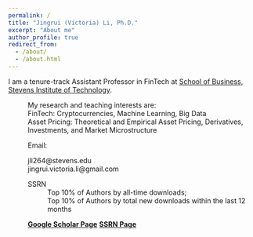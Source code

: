 ```yaml
---
permalink: /
title: "Jingrui (Victoria) Li, Ph.D."
excerpt: "About me"
author_profile: true
redirect_from: 
  - /about/
  - /about.html
---
```


I am a tenure-track Assistant Professor in FinTech at [School of Business, Stevens Institute of Technology](https://www.stevens.edu/school-business). 

<dd>My research and teaching interests are: 
<dd>FinTech: Cryptocurrencies, Machine Learning, Big Data
<dd>Asset Pricing: Theoretical and Empirical Asset Pricing, Derivatives, Investments, and Market Microstructure

Email:
<dd>jli264@stevens.edu
<dd>jingrui.victoria.li@gmail.com

<dl>
<dt>SSRN</dt>
<dd>Top 10% of Authors by all-time downloads;</dd>
<dd>Top 10% of Authors by total new downloads within the last 12 months</dd>
</dl>

**[Google Scholar Page](https://scholar.google.com/citations?user=repX8TEAAAAJ&hl=en&authuser=1)**
**[SSRN Page](https://papers.ssrn.com/sol3/cf_dev/AbsByAuth.cfm?per_id=2291123)**

